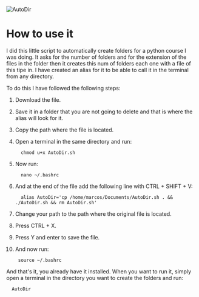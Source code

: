 ![AutoDir](https://www.hostinger.es/tutoriales/wp-content/uploads/sites/7/2018/03/como-usar-comando-find-linux-1280x720.png)

# How to use it
I did this little script to automatically create folders for a python course I was doing. It asks for the number of folders and for the extension of the files in the folder then it creates this num of folders each one with a file of this tipe in.
I have created an alias for it to be able to call it in the terminal from any directory.

To do this I have followed the following steps:

1. Download the file.
2. Save it in a folder that you are not going to delete and that is where the alias will look for it.
3. Copy the path where the file is located.
4. Open a terminal in the same directory and run:
      
         chmod u+x AutoDir.sh
      
5. Now run: 

         nano ~/.bashrc

6. And at the end of the file add the following line with CTRL + SHIFT + V:

         alias AutoDir='cp /home/marcos/Documents/AutoDir.sh . && ./AutoDir.sh && rm AutoDir.sh'

7. Change your path to the path where the original file is located.
8. Press CTRL + X.
9. Press Y and enter to save the file.
10. And now run:

         source ~/.bashrc

And that's it, you already have it installed. When you want to run it, simply open a terminal in the directory you want to create the folders and run:

      AutoDir